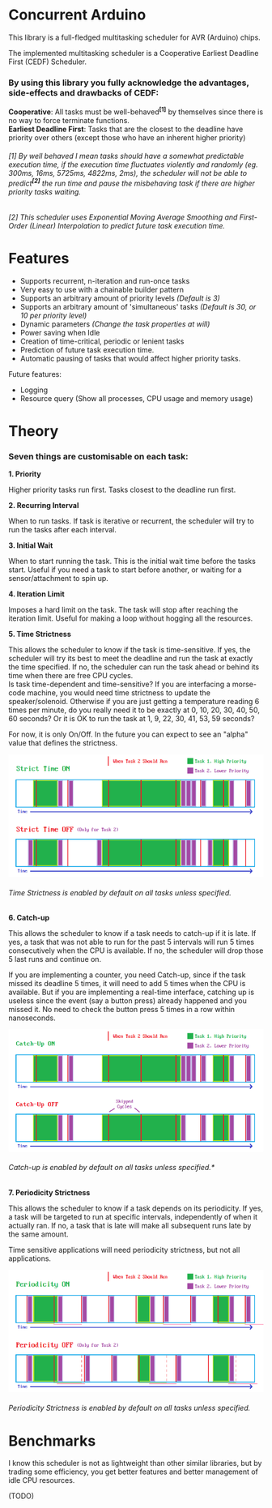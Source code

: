 # Concurrent Arduino
This library is a full-fledged multitasking scheduler for AVR (Arduino) chips.  

The implemented multitasking scheduler is a Cooperative Earliest Deadline First (CEDF) Scheduler.  

### By using this library you fully acknowledge the advantages, side-effects and drawbacks of CEDF:  
**Cooperative**: All tasks must be well-behaved<sup>**[1]**</sup> by themselves since there is no way to force terminate functions.  
**Earliest Deadline First**: Tasks that are the closest to the deadline have priority over others (except those who have an inherent higher priority)  

###### [1] *By well behaved I mean tasks should have a somewhat predictable execution time, if the execution time fluctuates violently and randomly (eg. 300ms, 16ms, 5725ms, 4822ms, 2ms), the scheduler will not be able to predict*<sup>**[2]**</sup> *the run time and pause the misbehaving task if there are higher priority tasks waiting.*  
###### [2] *This scheduler uses Exponential Moving Average Smoothing and First-Order (Linear) Interpolation to predict future task execution time.*

# Features

* Supports recurrent, n-iteration and run-once tasks
* Very easy to use with a chainable builder pattern
* Supports an arbitrary amount of priority levels *(Default is 3)*
* Supports an arbitrary amount of 'simultaneous' tasks *(Default is 30, or 10 per priority level)*
* Dynamic parameters *(Change the task properties at will)*
* Power saving when Idle
* Creation of time-critical, periodic or lenient tasks
* Prediction of future task execution time.
* Automatic pausing of tasks that would affect higher priority tasks.

Future features:

* Logging
* Resource query (Show all processes, CPU usage and memory usage)

# Theory

### Seven things are customisable on each task:

**1. Priority**

   Higher priority tasks run first. Tasks closest to the deadline run first.

**2. Recurring Interval**

   When to run tasks. If task is iterative or recurrent, the scheduler will try to run the tasks after each interval.

**3. Initial Wait**

   When to start running the task. This is the initial wait time before the tasks start. Useful if you need a task to start before another, or waiting for a sensor/attachment to spin up.

**4. Iteration Limit**

  Imposes a hard limit on the task. The task will stop after reaching the iteration limit. Useful for making a loop without hogging all the resources.

**5. Time Strictness**

  This allows the scheduler to know if the task is time-sensitive. If yes, the scheduler will try its best to meet the deadline and run the task at exactly the time specified. If no, the scheduler can run the task ahead or behind its time when there are free CPU cycles.      
  Is task time-dependent and time-sensitive? If you are interfacing a morse-code machine, you would need time strictness to update the speaker/solenoid. Otherwise if you are just getting a temperature reading 6 times per minute, do you really need it to be exactly at 0, 10, 20, 30, 40, 50, 60 seconds? Or it is OK to run the task at 1, 9, 22, 30, 41, 53, 59 seconds?
  
  For now, it is only On/Off. In the future you can expect to see an "alpha" value that defines the strictness.
  
  ![Time Strictness Comparison Timeline](https://github.com/bloc97/ConcurrentArduino/blob/master/img/Strict.png "Time Strictness Comparison Timeline")

  ###### Time Strictness is enabled by default on all tasks unless specified.

**6. Catch-up**

  This allows the scheduler to know if a task needs to catch-up if it is late. If yes, a task that was not able to run for the past 5 intervals will run 5 times consecutively when the CPU is available. If no, the scheduler will drop those 5 last runs and continue on.
  
  If you are implementing a counter, you need Catch-up, since if the task missed its deadline 5 times, it will need to add 5 times when the CPU is available. But if you are implementing a real-time interface, catching up is useless since the event (say a button press) already happened and you missed it. No need to check the button press 5 times in a row within nanoseconds.
  
  ![Catch-up Comparison Timeline](https://github.com/bloc97/ConcurrentArduino/blob/master/img/Catchup.png "Catch-up Comparison Timeline")
  
  ###### Catch-up is enabled by default on all tasks unless specified.*


**7. Periodicity Strictness**

  This allows the scheduler to know if a task depends on its periodicity. If yes, a task will be targeted to run at specific intervals, independently of when it actually ran. If no, a task that is late will make all subsequent runs late by the same amount.
  
  Time sensitive applications will need periodicity strictness, but not all applications.
  
  ![Periodicity Strictness Comparison Timeline](https://github.com/bloc97/ConcurrentArduino/blob/master/img/Periodicity.png "Periodicity Strictness Comparison Timeline")
  
  ###### Periodicity Strictness is enabled by default on all tasks unless specified.

# Benchmarks

  I know this scheduler is not as lightweight than other similar libraries, but by trading some efficiency, you get better features and better management of idle CPU resources.

(TODO)
